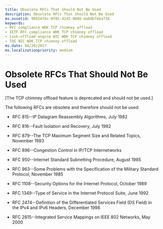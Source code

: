 ```yaml
---
title: Obsolete RFCs That Should Not Be Used
description: Obsolete RFCs That Should Not Be Used
ms.assetid: 989247bc-0f85-42d3-9888-da8db7eba738
keywords:
- RFC compliance WDK TCP chimney offload
- IETF RFC compliance WDK TCP chimney offload
- task-offload engine NIC WDK TCP chimney offload
- TOE NIC WDK TCP chimney offload
ms.date: 04/20/2017
ms.localizationpriority: medium
---
```


# Obsolete RFCs That Should Not Be Used


\[The TCP chimney offload feature is deprecated and should not be used.\]

The following RFCs are obsolete and therefore should not be used:

-   RFC 815--IP Datagram Reassembly Algorithms, July 1982

-   RFC 816--Fault Isolation and Recovery, July 1982

-   RFC 879--The TCP Maximum Segment Size and Related Topics, November 1983

-   RFC 896--Congestion Control in IP/TCP Internetworks

-   RFC 950--Internet Standard Subnetting Procedure, August 1985

-   RFC 963--Some Problems with the Specification of the Military Standard Protocol, November 1985

-   RFC 1108--Security Options for the Internet Protocol, October 1989

-   RFC 1349--Type of Service in the Internet Protocol Suite, June 1992

-   RFC 2474--Definition of the Differentiated Services Field (DS Field) in the IPv4 and IPv6 Headers, December 1998

-   RFC 2815--Integrated Service Mappings on IEEE 802 Networks, May 2000

 

 





